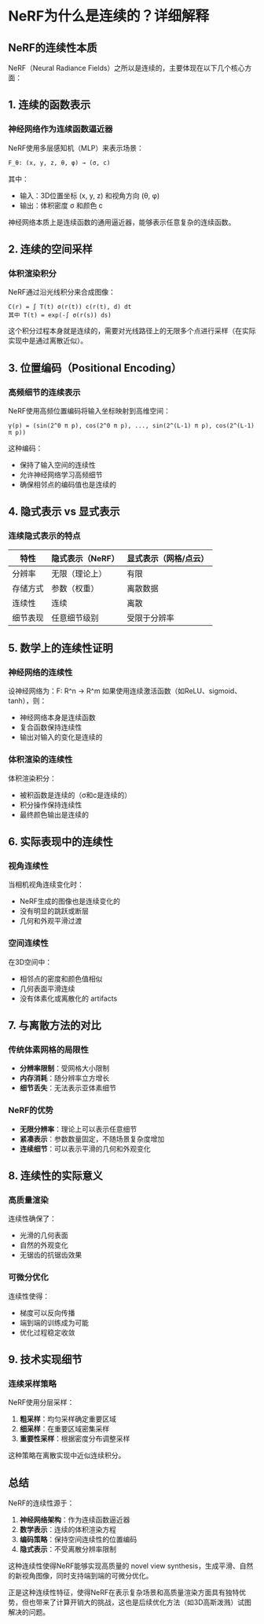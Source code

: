 # NeRF为什么是连续的？详细解释

## NeRF的连续性本质

NeRF（Neural Radiance Fields）之所以是连续的，主要体现在以下几个核心方面：

## 1. 连续的函数表示

### 神经网络作为连续函数逼近器
NeRF使用多层感知机（MLP）来表示场景：
```python
F_θ: (x, y, z, θ, φ) → (σ, c)
```
其中：
- 输入：3D位置坐标 (x, y, z) 和视角方向 (θ, φ)
- 输出：体积密度 σ 和颜色 c

神经网络本质上是连续函数的通用逼近器，能够表示任意复杂的连续函数。

## 2. 连续的空间采样

### 体积渲染积分
NeRF通过沿光线积分来合成图像：
```
C(r) = ∫ T(t) σ(r(t)) c(r(t), d) dt
其中 T(t) = exp(-∫ σ(r(s)) ds)
```

这个积分过程本身就是连续的，需要对光线路径上的无限多个点进行采样（在实际实现中是通过离散近似）。

## 3. 位置编码（Positional Encoding）

### 高频细节的连续表示
NeRF使用高频位置编码将输入坐标映射到高维空间：
```
γ(p) = (sin(2^0 π p), cos(2^0 π p), ..., sin(2^(L-1) π p), cos(2^(L-1) π p))
```

这种编码：
- 保持了输入空间的连续性
- 允许神经网络学习高频细节
- 确保相邻点的编码值也是连续的

## 4. 隐式表示 vs 显式表示

### 连续隐式表示的特点
| 特性 | 隐式表示（NeRF） | 显式表示（网格/点云） |
|------|-----------------|---------------------|
| 分辨率 | 无限（理论上） | 有限 |
| 存储方式 | 参数（权重） | 离散数据 |
| 连续性 | 连续 | 离散 |
| 细节表现 | 任意细节级别 | 受限于分辨率 |

## 5. 数学上的连续性证明

### 神经网络的连续性
设神经网络为：F: R^n → R^m
如果使用连续激活函数（如ReLU、sigmoid、tanh），则：
- 神经网络本身是连续函数
- 复合函数保持连续性
- 输出对输入的变化是连续的

### 体积渲染的连续性
体积渲染积分：
- 被积函数是连续的（σ和c是连续的）
- 积分操作保持连续性
- 最终颜色输出是连续的

## 6. 实际表现中的连续性

### 视角连续性
当相机视角连续变化时：
- NeRF生成的图像也是连续变化的
- 没有明显的跳跃或断层
- 几何和外观平滑过渡

### 空间连续性
在3D空间中：
- 相邻点的密度和颜色值相似
- 几何表面平滑连续
- 没有体素化或离散化的 artifacts

## 7. 与离散方法的对比

### 传统体素网格的局限性
- **分辨率限制**：受网格大小限制
- **内存消耗**：随分辨率立方增长
- **细节丢失**：无法表示亚体素细节

### NeRF的优势
- **无限分辨率**：理论上可以表示任意细节
- **紧凑表示**：参数数量固定，不随场景复杂度增加
- **连续细节**：可以表示平滑的几何和外观变化

## 8. 连续性的实际意义

### 高质量渲染
连续性确保了：
- 光滑的几何表面
- 自然的外观变化
- 无锯齿的抗锯齿效果

### 可微分优化
连续性使得：
- 梯度可以反向传播
- 端到端的训练成为可能
- 优化过程稳定收敛

## 9. 技术实现细节

### 连续采样策略
NeRF使用分层采样：
1. **粗采样**：均匀采样确定重要区域
2. **细采样**：在重要区域密集采样
3. **重要性采样**：根据密度分布调整采样

这种策略在离散实现中近似连续积分。

## 总结

NeRF的连续性源于：
1. **神经网络架构**：作为连续函数逼近器
2. **数学表示**：连续的体积渲染方程
3. **编码策略**：保持空间连续性的位置编码
4. **隐式表示**：不受离散分辨率限制

这种连续性使得NeRF能够实现高质量的 novel view synthesis，生成平滑、自然的新视角图像，同时支持端到端的可微分优化。

正是这种连续性特征，使得NeRF在表示复杂场景和高质量渲染方面具有独特优势，但也带来了计算开销大的挑战，这也是后续优化方法（如3D高斯泼溅）试图解决的问题。
